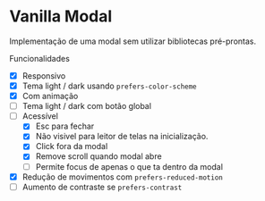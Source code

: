 # Vanilla Modal

Implementação de uma modal sem utilizar bibliotecas pré-prontas.

Funcionalidades

- [x] Responsivo
- [x] Tema light / dark usando `prefers-color-scheme`
- [x] Com animação
- [ ] Tema light / dark com botão global
- [ ] Acessível
  - [x] Esc para fechar
  - [x] Não visivel para leitor de telas na inicialização.
  - [x] Click fora da modal
  - [x] Remove scroll quando modal abre
  - [ ] Permite focus de apenas o que ta dentro da modal
- [x] Redução de movimentos com `prefers-reduced-motion`
- [ ] Aumento de contraste se `prefers-contrast`

